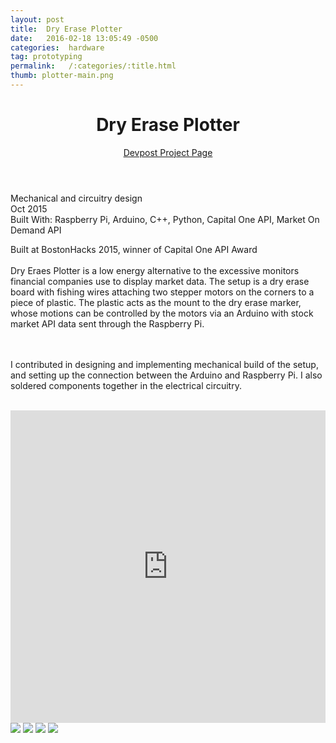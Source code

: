 ```yaml
---
layout: post
title:  Dry Erase Plotter
date:   2016-02-18 13:05:49 -0500
categories:  hardware
tag: prototyping
permalink:   /:categories/:title.html
thumb: plotter-main.png
---
```


<div class="description">
	<header class="post-header">
    <h1 class="post-title" itemprop="name headline">Dry Erase Plotter</h1>
    <a href="http://devpost.com/software/stock-market-plotter" target="_blank"> Devpost Project Page </a> 
  </header>
	<div class="details">
		Mechanical and circuitry design
		<br>
		Oct 2015
		<br>
		Built With: Raspberry Pi, Arduino, C++, Python, Capital One API, Market On Demand API
		<br>
	</div>

Built at BostonHacks 2015, winner of Capital One API Award
<br><br>
Dry Eraes Plotter is a low energy alternative to the excessive monitors financial companies use to display market data. The setup is a dry erase board with fishing wires attaching two stepper motors on the corners to a piece of plastic. The plastic acts as the mount to the dry erase marker, whose motions can be controlled by the motors via an Arduino with stock market API data sent through the Raspberry Pi.

<br><br>
I contributed in designing and implementing mechanical build of the setup, and setting up the connection between the Arduino and Raspberry Pi. I also soldered components together in the electrical circuitry.

<br>




</div>
<div class="images">
	<iframe width="100%" height="500" src="https://www.youtube.com/embed/uCkmXdBTv48" frameborder="0" allowfullscreen></iframe>
	<img src="http://challengepost-s3-challengepost.netdna-ssl.com/photos/production/software_photos/000/320/630/datas/gallery.jpg">
	<img src="http://challengepost-s3-challengepost.netdna-ssl.com/photos/production/software_photos/000/320/631/datas/gallery.jpg">
	<img src="http://challengepost-s3-challengepost.netdna-ssl.com/photos/production/software_photos/000/320/632/datas/gallery.jpg">
	<img src="http://challengepost-s3-challengepost.netdna-ssl.com/photos/production/software_photos/000/320/633/datas/gallery.jpg">
</div>
<!-- {% highlight ruby %}
def print_hi(name)
  puts "Hi, #{name}"
end
print_hi('Tom')
#=> prints 'Hi, Tom' to STDOUT.
{% endhighlight %} -->


